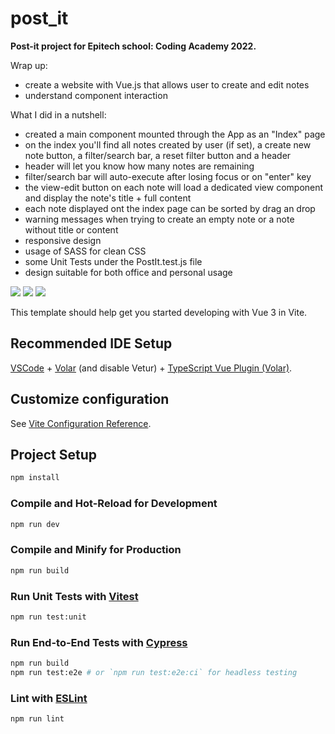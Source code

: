 # post_it

<b>Post-it project for Epitech school: Coding Academy 2022.</b>


Wrap up: 
- create a website with Vue.js that allows user to create and edit notes
- understand component interaction

What I did in a nutshell: 
- created a main component mounted through the App as an "Index" page
- on the index you'll find all notes created by user (if set), a create new note button, a filter/search bar, a reset filter button and a header
- header will let you know how many notes are remaining
- filter/search bar will auto-execute after losing focus or on "enter" key
- the view-edit button on each note will load a dedicated view component and display the note's title + full content
- each note displayed ont the index page can be sorted by drag an drop
- warning messages when trying to create an empty note or a note without title or content
- responsive design
- usage of SASS for clean CSS
- some Unit Tests under the PostIt.test.js file
- design suitable for both office and personal usage

<img src="https://lh3.googleusercontent.com/pw/AL9nZEW789rlAKk2GiiV9l8HLfe7Nx-QyyqfUPqTo3bIiDrh1Cx6JUOchRZMR0ih7z5CykBTkouTle9jusphMa4xXmQ8H2qL0IJl3Jydp0I6U1JNFB_pWO2h8BwLw5gsSEPkPd1fQ9DB3KIc9n_EwNcVfoUY=w1919-h932-no?authuser=0" />

<img src="https://lh3.googleusercontent.com/pw/AL9nZEWPQW_p06nHIQyHSbosX1KiZyEz0vQjIKDB_PPCNj2xW1BkGRocN_EtQhDPJNuAVbtxOthZ4nUC7gAPHCNJZgLc9o4cmecM-7dRhRs_6VzRoD12QQaUOqtigT12J6orwt5ZYCRAGMXSZQ5bvY4AQa9d=w898-h472-no?authuser=0" />

<img src="https://lh3.googleusercontent.com/pw/AL9nZEW5ZOmwFH7vvG9UXmqvAnouDVzjzKF1mx8L2W79jm6sU_2awGNSi7VcDlhkybDwc3F0i29K8_muigStbjCSGmrB1M8d_g87z_aJeJkxcu6JpyeDHGeosNSGzE9NFIIsZIlpH4JXWyQV71aKhVSiXHsa=w1916-h930-no?authuser=0" />


This template should help get you started developing with Vue 3 in Vite.

## Recommended IDE Setup

[VSCode](https://code.visualstudio.com/) + [Volar](https://marketplace.visualstudio.com/items?itemName=Vue.volar) (and disable Vetur) + [TypeScript Vue Plugin (Volar)](https://marketplace.visualstudio.com/items?itemName=Vue.vscode-typescript-vue-plugin).

## Customize configuration

See [Vite Configuration Reference](https://vitejs.dev/config/).

## Project Setup

```sh
npm install
```

### Compile and Hot-Reload for Development

```sh
npm run dev
```

### Compile and Minify for Production

```sh
npm run build
```

### Run Unit Tests with [Vitest](https://vitest.dev/)

```sh
npm run test:unit
```

### Run End-to-End Tests with [Cypress](https://www.cypress.io/)

```sh
npm run build
npm run test:e2e # or `npm run test:e2e:ci` for headless testing
```

### Lint with [ESLint](https://eslint.org/)

```sh
npm run lint
```
